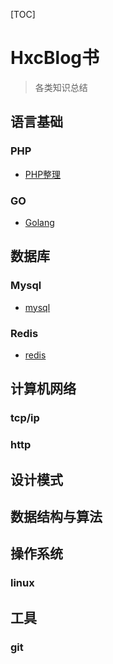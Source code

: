 [TOC]

# HxcBlog书

>各类知识总结

## 语言基础

### PHP

- [PHP整理](Language/Php/php.md)

### GO

- [Golang](Language/Golang/golang.md)

## 数据库

### Mysql

- [mysql](Database/Mysql/mysql.md)

### Redis

- [redis](Database/Redis/redis.md)

## 计算机网络

### tcp/ip

### http

## 设计模式

## 数据结构与算法

## 操作系统

### linux

## 工具

### git
